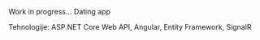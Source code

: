 Work in progress... Dating app

Tehnologije: ASP.NET Core Web API, Angular, Entity Framework, SignalR
